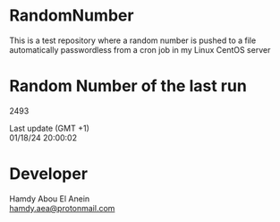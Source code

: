 # RandomNumber    
This is a test repository where a random number is pushed to a file automatically passwordless from a cron job in my Linux CentOS server    
# Random Number of the last run   
2493
      
Last update (GMT +1)    
01/18/24 20:00:02
# Developer    
Hamdy Abou El Anein   
hamdy.aea@protonmail.com
